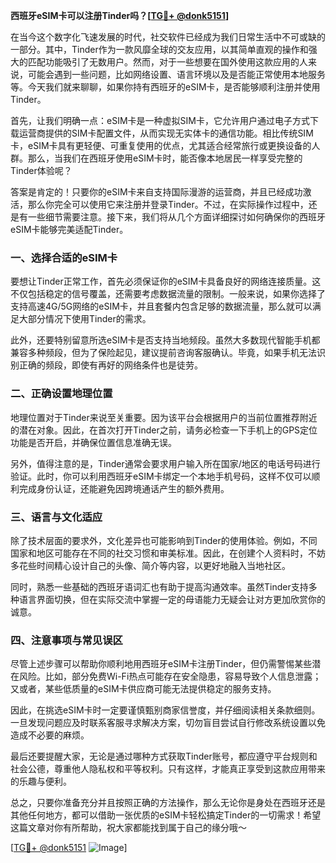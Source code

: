 **西班牙eSIM卡可以注册Tinder吗？[[TG💪+ @donk5151](https://t.me/s/donk5151)]**

在当今这个数字化飞速发展的时代，社交软件已经成为我们日常生活中不可或缺的一部分。其中，Tinder作为一款风靡全球的交友应用，以其简单直观的操作和强大的匹配功能吸引了无数用户。然而，对于一些想要在国外使用这款应用的人来说，可能会遇到一些问题，比如网络设置、语言环境以及是否能正常使用本地服务等。今天我们就来聊聊，如果你持有西班牙的eSIM卡，是否能够顺利注册并使用Tinder。

首先，让我们明确一点：eSIM卡是一种虚拟SIM卡，它允许用户通过电子方式下载运营商提供的SIM卡配置文件，从而实现无实体卡的通信功能。相比传统SIM卡，eSIM卡具有更轻便、可重复使用的优点，尤其适合经常旅行或更换设备的人群。那么，当我们在西班牙使用eSIM卡时，能否像本地居民一样享受完整的Tinder体验呢？

答案是肯定的！只要你的eSIM卡来自支持国际漫游的运营商，并且已经成功激活，那么你完全可以使用它来注册并登录Tinder。不过，在实际操作过程中，还是有一些细节需要注意。接下来，我们将从几个方面详细探讨如何确保你的西班牙eSIM卡能够完美适配Tinder。

### 一、选择合适的eSIM卡

要想让Tinder正常工作，首先必须保证你的eSIM卡具备良好的网络连接质量。这不仅包括稳定的信号覆盖，还需要考虑数据流量的限制。一般来说，如果你选择了支持高速4G/5G网络的eSIM卡，并且套餐内包含足够的数据流量，那么就可以满足大部分情况下使用Tinder的需求。

此外，还要特别留意所选eSIM卡是否支持当地频段。虽然大多数现代智能手机都兼容多种频段，但为了保险起见，建议提前咨询客服确认。毕竟，如果手机无法识别正确的频段，即使有再好的网络条件也是徒劳。

### 二、正确设置地理位置

地理位置对于Tinder来说至关重要。因为该平台会根据用户的当前位置推荐附近的潜在对象。因此，在首次打开Tinder之前，请务必检查一下手机上的GPS定位功能是否开启，并确保位置信息准确无误。

另外，值得注意的是，Tinder通常会要求用户输入所在国家/地区的电话号码进行验证。此时，你可以利用西班牙eSIM卡绑定一个本地手机号码，这样不仅可以顺利完成身份认证，还能避免因跨境通话产生的额外费用。

### 三、语言与文化适应

除了技术层面的要求外，文化差异也可能影响到Tinder的使用体验。例如，不同国家和地区可能存在不同的社交习惯和审美标准。因此，在创建个人资料时，不妨多花些时间精心设计自己的头像、简介等内容，以更好地融入当地社区。

同时，熟悉一些基础的西班牙语词汇也有助于提高沟通效率。虽然Tinder支持多种语言界面切换，但在实际交流中掌握一定的母语能力无疑会让对方更加欣赏你的诚意。

### 四、注意事项与常见误区

尽管上述步骤可以帮助你顺利地用西班牙eSIM卡注册Tinder，但仍需警惕某些潜在风险。比如，部分免费Wi-Fi热点可能存在安全隐患，容易导致个人信息泄露；又或者，某些低质量的eSIM卡供应商可能无法提供稳定的服务支持。

因此，在挑选eSIM卡时一定要谨慎甄别商家信誉度，并仔细阅读相关条款细则。一旦发现问题应及时联系客服寻求解决方案，切勿盲目尝试自行修改系统设置以免造成不必要的麻烦。

最后还要提醒大家，无论是通过哪种方式获取Tinder账号，都应遵守平台规则和社会公德，尊重他人隐私权和平等权利。只有这样，才能真正享受到这款应用带来的乐趣与便利。

总之，只要你准备充分并且按照正确的方法操作，那么无论你是身处在西班牙还是其他任何地方，都可以借助一张优质的eSIM卡轻松搞定Tinder的一切需求！希望这篇文章对你有所帮助，祝大家都能找到属于自己的缘分哦～

[[TG💪+ @donk5151](https://t.me/s/donk5151) ![Image](https://i.postimg.cc/rwNCRYN7/Snipaste-2025-04-30-17-27-05.png)]
